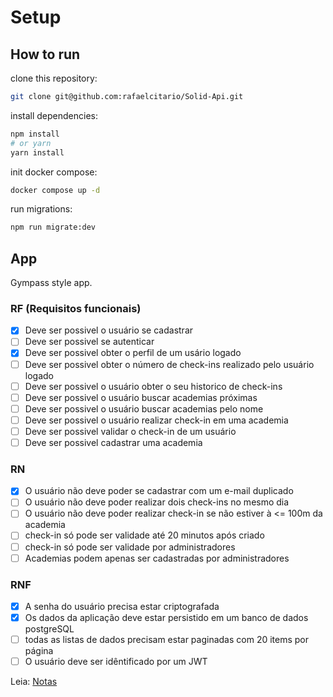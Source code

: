 # Setup

## How to run

clone this repository:

```bash
git clone git@github.com:rafaelcitario/Solid-Api.git
```

install dependencies:

```bash
npm install
# or yarn
yarn install
```

init docker compose:

```bash
docker compose up -d
```

run migrations:

```bash
npm run migrate:dev
```

## App

Gympass style app.

### RF (Requisitos funcionais)

- [x] Deve ser possivel o usuário se cadastrar
- [ ] Deve ser possivel se autenticar
- [x] Deve ser possivel obter o perfil de um usário logado
- [ ] Deve ser possivel obter o número de check-ins realizado pelo usuário logado
- [ ] Deve ser possivel o usuário obter o seu historico de check-ins
- [ ] Deve ser possivel o usuário buscar academias próximas
- [ ] Deve ser possivel o usuário buscar academias pelo nome
- [ ] Deve ser possivel o usuário realizar check-in em uma academia
- [ ] Deve ser possivel validar o check-in de um usuário
- [ ] Deve ser possivel cadastrar uma academia

### RN

- [x] O usuário não deve poder se cadastrar com um e-mail duplicado
- [ ] O usuário não deve poder realizar dois check-ins no mesmo dia
- [ ] O usuário não deve poder realizar check-in se não estiver à <= 100m da academia
- [ ] check-in só pode ser validade até 20 minutos após criado
- [ ] check-in só pode ser validade por administradores
- [ ] Academias podem apenas ser cadastradas por administradores

### RNF

- [x] A senha do usuário precisa estar criptografada
- [x] Os dados da aplicação deve estar persistido em um banco de dados postgreSQL
- [ ] todas as listas de dados precisam estar paginadas com 20 items por página
- [ ] O usuário deve ser idêntificado por um JWT

Leia: [Notas](https://github.com/rafaelcitario/Solid-Api/blob/master/notes.txt)
